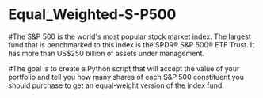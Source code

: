 # Equal_Weighted-S-P500

#The S&P 500 is the world's most popular stock market index. The largest fund that is benchmarked to this index is the SPDR® S&P 500® ETF Trust. It has more than US$250 billion of assets under management.

#The goal is to create a Python script that will accept the value of your portfolio and tell you how many shares of each S&P 500 constituent you should purchase to get an equal-weight version of the index fund.
